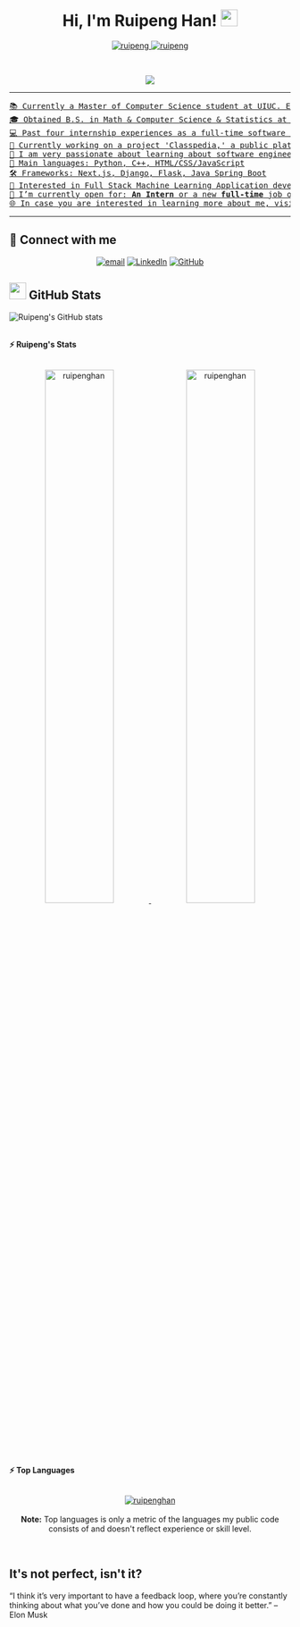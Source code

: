 <h1 align="center">
Hi, I'm Ruipeng Han!
	<a href="https://github.com/ruipenghan" target="_self">
		<img src="https://media.giphy.com/media/hvRJCLFzcasrR4ia7z/giphy.gif" width="30">
	</a>
</h1>
<p align="center">
	<a href="https://github.com/ruipenghan">
		<img src="https://komarev.com/ghpvc/?username=ruipenghan&label=Profile%20views&color=0e75b6&style=flat" alt="ruipeng" />
	</a>
	<a href="https://github.com/ruipenghan">
		<img src="https://img.shields.io/github/followers/ruipenghan?label=Followers" alt="ruipeng" />
	</a>
</p>
<br/>
<p align="center">
	<a href="https://github.com/ruipenghan">
		<img src="https://readme-typing-svg.herokuapp.com?lines=Math+and+Computer+Science+and+Statistics+Student;Experienced+Full+Stack+Web+Developer;Open+for+job+opportunities;DS%20|%20AI%20|%20ML%20Enthusiastic;Always%20learning%20new%20things&center=true&width=580&height=45">
</p>

<hr>

<pre>
📚 Currently a Master of Computer Science student at UIUC. Expect to graduate in May 2024.
🎓 Obtained B.S. in Math & Computer Science & Statistics at UIUC in May 2023.
💻 Past four internship experiences as a full-time software engineer.
🔭 Currently working on a project 'Classpedia,' a public platform for University course reviews, and lc-gg.com, an online group-study leetcoder contest platform.
🌱 I am very passionate about learning about software engineering and machine Learning
🌟 Main languages: Python, C++, HTML/CSS/JavaScript
🛠️ Frameworks: Next.js, Django, Flask, Java Spring Boot
🚩 Interested in Full Stack Machine Learning Application development
🤔 I’m currently open for: <b>An Intern</b> or a new <b>full-time</b> job opportunity. 
🌐 In case you are interested in learning more about me, visit my website at <a href="https://www.ruipenghan.com" target="_blank">https://www.ruipenghan.com</a>, or find my CV here at <a href="https://www.ruipenghan.com/static/files/CV.pdf" target="_blank">https://www.ruipenghan.com/cv</a> .
</pre>
<hr>

## 🤝 Connect with me
<p align="center">
	<a href="mailto:ruipeng2@illinois.edu"><img img src="https://img.shields.io/badge/email-email-informational?style=plastic" alt="email"/></a>
	<a href="https://www.linkedin.com/in/ruipenghan/"><img src="https://img.shields.io/badge/linkedin-%230A66C2.svg?style=plastic&logo=linkedin&logoColor=white" alt="LinkedIn"/></a>
	<a href="https://github.com/RuipengHan"><img src="https://img.shields.io/badge/github-%23181717.svg?style=plastic&logo=github&logoColor=white" alt="GitHub"/></a>
</p>

## <a href="https://github.com/ruipenghan"><img src="https://www.google.com/url?sa=i&url=https%3A%2F%2Ficon-icons.com%2Ficon%2Fgithub%2F125270&psig=AOvVaw0VWpQBHVdl50dhyypfDjYC&ust=1695458024685000&source=images&cd=vfe&opi=89978449&ved=0CA8QjRxqFwoTCOCd-b3nvYEDFQAAAAAdAAAAABAD" width="30"></a> GitHub Stats

![Ruipeng's GitHub stats](https://github-readme-stats.vercel.app/api?username=RuipengHan&show_icons=true&theme=radical&include_all_commits=true&count_private=true)

<br/>
<summary><b>⚡ Ruipeng's Stats</b></summary>
<br/>
<p align="center">
	<a href="https://github.com/ruipenghan">
	<img width="49.5%" src="https://github-readme-stats.vercel.app/api?username=ruipenghan&show_icons=true" alt="ruipenghan">
	<img width="49.5%" src="https://github-readme-streak-stats.herokuapp.com/?user=ruipenghan" alt="ruipenghan">
	</a>
	<br/>
</p>
<br/>

<summary><b>⚡ Top Languages</b></summary>
<br/>

<p align="center">
	<a href="https://github.com/ruipenghan">
	<img src="https://github-readme-stats.vercel.app/api/top-langs/?username=ruipenghan&langs_count=8&layout=compact" alt="ruipenghan">
	</a>
	<br/>
<br/>
<b>Note:</b> Top languages is only a metric of the languages my public code consists of and doesn't reflect experience or skill level.
</p>
<br/>

## It's not perfect, isn't it?

“I think it’s very important to have a feedback loop, where you’re constantly thinking about what you’ve done and how you could be doing it better.”
– Elon Musk
